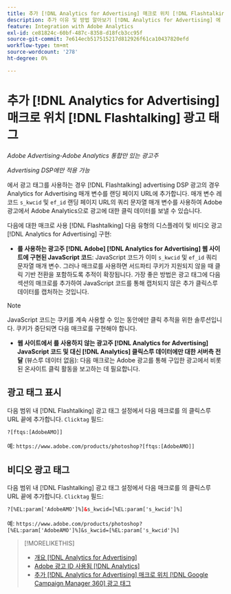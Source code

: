 ```yaml
---
title: 추가 [!DNL Analytics for Advertising] 매크로 위치 [!DNL Flashtalking] 광고 태그
description: 추가 이유 및 방법 알아보기 [!DNL Analytics for Advertising] 에 대한 매크로 [!DNL Flashtalking] 광고 태그
feature: Integration with Adobe Analytics
exl-id: ce81824c-60bf-487c-8358-d18fcb3cc95f
source-git-commit: 7e614ecb517515217d812926f61ca10437820efd
workflow-type: tm+mt
source-wordcount: '278'
ht-degree: 0%

---
```


# 추가 [!DNL Analytics for Advertising] 매크로 위치 [!DNL Flashtalking] 광고 태그

*Adobe Advertising-Adobe Analytics 통합만 있는 광고주*

*Advertising DSP에만 적용 가능*

에서 광고 태그를 사용하는 경우 [!DNL Flashtalking] advertising DSP 광고의 경우 Analytics for Advertising 매개 변수를 랜딩 페이지 URL에 추가합니다. 매개 변수 레코드 `s_kwcid` 및 `ef_id` 랜딩 페이지 URL의 쿼리 문자열 매개 변수를 사용하여 Adobe 광고에서 Adobe Analytics으로 광고에 대한 클릭 데이터를 보낼 수 있습니다.

다음에 대한 매크로 사용 [!DNL Flashtalking] 다음 유형의 디스플레이 및 비디오 광고 [!DNL Analytics for Advertising] 구현:

* **를 사용하는 광고주 [!DNL Adobe] [!DNL Analytics for Advertising] 웹 사이트에 구현된 JavaScript 코드**: JavaScript 코드가 이미 `s_kwcid` 및 `ef_id` 쿼리 문자열 매개 변수. 그러나 매크로를 사용하면 서드파티 쿠키가 지원되지 않을 때 클릭 기반 전환을 포함하도록 추적이 확장됩니다. 가장 좋은 방법은 광고 태그에 다음 섹션의 매크로를 추가하여 JavaScript 코드를 통해 캡처되지 않은 추가 클릭스루 데이터를 캡처하는 것입니다.

>[!NOTE]
>
>JavaScript 코드는 쿠키를 계속 사용할 수 있는 동안에만 클릭 추적을 위한 솔루션입니다. 쿠키가 중단되면 다음 매크로를 구현해야 합니다.

* **웹 사이트에서 를 사용하지 않는 광고주 [!DNL Analytics for Advertising] JavaScript 코드 및 대신 [!DNL Analytics] 클릭스루 데이터에만 대한 서버측 전달** (뷰스루 데이터 없음): 다음 매크로는 Adobe 광고를 통해 구입한 광고에서 비롯된 온사이트 클릭 활동을 보고하는 데 필요합니다.

## 광고 태그 표시

다음 범위 내 [!DNL Flashtalking] 광고 태그 설정에서 다음 매크로를 의 클릭스루 URL 끝에 추가합니다. `Clicktag` 필드:

```html
?[ftqs:[AdobeAMO]]
```

예:  `https://www.adobe.com/products/photoshop?[ftqs:[AdobeAMO]]`

## 비디오 광고 태그

다음 범위 내 [!DNL Flashtalking] 광고 태그 설정에서 다음 매크로를 의 클릭스루 URL 끝에 추가합니다. `Clicktag` 필드:

```html
?[%EL:param['AdobeAMO']%]&s_kwcid=[%EL:param['s_kwcid']%]
```

예:  `https://www.adobe.com/products/photoshop?[%EL:param['AdobeAMO']%]&s_kwcid=[%EL:param['s_kwcid']%]`

>[!MORELIKETHIS]
>
>* [개요 [!DNL Analytics for Advertising]](overview.md)
>* [Adobe 광고 ID 사용됨 [!DNL Analytics]](/help/integrations/analytics/ids.md)
>* [추가 [!DNL Analytics for Advertising] 매크로 위치 [!DNL Google Campaign Manager 360] 광고 태그](/help/integrations/analytics/macros-google-campaign-manager.md)

